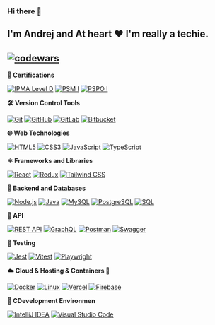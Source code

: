 ### Hi there 👋

I'm Andrej and At heart ❤️ I'm really a techie.  
---
[![codewars](https://www.codewars.com/users/andron13/badges/large "codewars")](https://www.codewars.com/users/andron13)
---

**📜 Certifications**

[![IPMA Level D](https://img.shields.io/static/v1?style=for-the-badge&message=IPMA%20Level%20D&color=0057B8&logo=project-management&logoColor=FFFFFF&label=Project%20Manager)](https://www.ipma.world/certification/)
[![PSM I](https://img.shields.io/static/v1?style=for-the-badge&message=PSM%20I&color=E91E63&logo=Scrum%20Alliance&logoColor=FFFFFF&label=Scrum%20Master)](https://www.credly.com/badges/18fbaafa-3936-492f-a262-9b60878ec505/)
[![PSPO I](https://img.shields.io/static/v1?style=for-the-badge&message=PSPO%20I&color=4CAF50&logo=Scrum%20Alliance&logoColor=FFFFFF&label=Product%20Owner)](https://www.credly.com/badges/760e3390-9dbf-4e86-909d-b5d0877b8c7b/)

**🛠️  Version Control Tools**

[![Git](https://img.shields.io/badge/git-%23F05033.svg?style=for-the-badge&logo=git&logoColor=white)](https://git-scm.com/)
[![GitHub](https://img.shields.io/badge/github-%23121011.svg?style=for-the-badge&logo=github&logoColor=white)](https://github.com/)
[![GitLab](https://img.shields.io/badge/gitlab-%23181717.svg?style=for-the-badge&logo=gitlab&logoColor=white)](https://about.gitlab.com/)
[![Bitbucket](https://img.shields.io/badge/bitbucket-%230047B3.svg?style=for-the-badge&logo=bitbucket&logoColor=white)](https://bitbucket.org/)

**🌐 Web Technologies**

[![HTML5](https://img.shields.io/badge/html5-%23E34F26.svg?style=for-the-badge&logo=html5&logoColor=white)](https://developer.mozilla.org/en-US/docs/Web/Guide/HTML/HTML5)
[![CSS3](https://img.shields.io/badge/css3-%231572B6.svg?style=for-the-badge&logo=css3&logoColor=white)](https://www.w3.org/Style/CSS/Overview.en.html)
[![JavaScript](https://img.shields.io/badge/javascript-%23323330.svg?style=for-the-badge&logo=javascript&logoColor=%23F7DF1E)](https://developer.mozilla.org/en-US/docs/Web/JavaScript)
[![TypeScript](https://img.shields.io/badge/typescript-%23007ACC.svg?style=for-the-badge&logo=typescript&logoColor=white)](https://www.typescriptlang.org/)

**⚛️ Frameworks and Libraries**

[![React](https://img.shields.io/badge/react-%2320232a.svg?style=for-the-badge&logo=react&logoColor=%2361DAFB)](https://reactjs.org/)
[![Redux](https://img.shields.io/badge/redux-%23593d88.svg?style=for-the-badge&logo=redux&logoColor=white)](https://redux.js.org/)
[![Tailwind CSS](https://img.shields.io/badge/tailwindcss-%2338B2AC.svg?style=for-the-badge&logo=tailwind-css&logoColor=white)](https://tailwindcss.com/)

**🧰 Backend and Databases**

[![Node.js](https://img.shields.io/badge/node.js-%23339933.svg?style=for-the-badge&logo=node.js&logoColor=white)](https://nodejs.org/)
[![Java](https://img.shields.io/badge/java-%23ED8B00.svg?style=for-the-badge&logo=java&logoColor=white)](https://www.java.com/)
[![MySQL](https://img.shields.io/badge/mysql-%2300f.svg?style=for-the-badge&logo=mysql&logoColor=white)](https://www.mysql.com/)
[![PostgreSQL](https://img.shields.io/badge/postgresql-4169e1?style=for-the-badge&logo=postgresql&logoColor=white)](https://www.postgresql.org/)
[![SQL](https://img.shields.io/badge/SQL-003B57?style=for-the-badge&labelColor=black&logo=sqlite&logoColor=white)](https://www.sqlite.org/)

**📡 API**

[![REST API](https://img.shields.io/badge/REST%20API-00A4FF?style=for-the-badge&logo=rest-api&logoColor=white)](https://restfulapi.net/)
[![GraphQL](https://img.shields.io/badge/graphql-%23E10098.svg?style=for-the-badge&logo=graphql&logoColor=white)](https://graphql.org/)
[![Postman](https://img.shields.io/badge/postman-%23FF6C37.svg?style=for-the-badge&logo=postman&logoColor=white)](https://www.postman.com/)
[![Swagger](https://img.shields.io/badge/swagger-%2385EA2D.svg?style=for-the-badge&logo=swagger&logoColor=black)](https://swagger.io/)

**🧪 Testing**

[![Jest](https://img.shields.io/badge/jest-%23C21325.svg?style=for-the-badge&logo=jest&logoColor=white)](https://jestjs.io/)
[![Vitest](https://img.shields.io/badge/vitest-6E9F18.svg?style=for-the-badge&logo=vitest&logoColor=white)](https://vitest.dev/)
[![Playwright](https://img.shields.io/badge/playwright-%2300AD68.svg?style=for-the-badge&logo=playwright&logoColor=white)](https://playwright.dev/)

**☁️ Cloud & Hosting & Containers 🐳**

[![Docker](https://img.shields.io/badge/docker-%230db7ed.svg?style=for-the-badge&logo=docker&logoColor=white)](https://www.docker.com/)
[![Linux](https://img.shields.io/badge/linux-%23FCC624.svg?style=for-the-badge&logo=linux&logoColor=black)](https://www.kernel.org/)
[![Vercel](https://img.shields.io/badge/vercel-%23000000.svg?style=for-the-badge&logo=vercel&logoColor=white)](https://vercel.com/)
[![Firebase](https://img.shields.io/badge/firebase-%23039BE5.svg?style=for-the-badge&logo=firebase&logoColor=white)](https://firebase.google.com/)

**🧠 СDevelopment Environmen**

[![IntelliJ IDEA](https://img.shields.io/badge/IntelliJIDEA-000000.svg?style=for-the-badge&logo=intellij-idea&logoColor=white)](https://www.jetbrains.com/idea/)
[![Visual Studio Code](https://img.shields.io/badge/visual%20studio%20code-0078d7.svg?style=for-the-badge&logo=visual-studio-code&logoColor=white)](https://code.visualstudio.com/)

<!--
**andron13/andron13** is a ✨ _special_ ✨ repository because its `README.md` (this file) appears on your GitHub profile.

Here are some ideas to get you started:

- 🔭 I’m currently working on ...
- 🌱 I’m currently learning ...
- 👯 I’m looking to collaborate on ...
- 🤔 I’m looking for help with ...
- 💬 Ask me about ...
- 📫 How to reach me: ...
- 😄 Pronouns: ...
- ⚡ Fun fact: ...
-->

